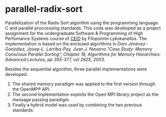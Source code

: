 # parallel-radix-sort
Parallelization of the Radix Sort algorithm using the programming language C and parallel proccessing standards.
This code was developed as a project assignment for the undergraduate Software & Programming of High Perfomance Systems course of [CEID](wwww.ceid.upatras.gr) by Filopoimin Lykokanellos. The implementation is based on the enclosed algorithms in <i>Dani Jiménez-González, Josep-L. Larriba-Pey, Juan J. Navarro.“Case Study: Memory Conscious Parallel Sorting”, Chapter 16, Algorithms for Memory Hierarchies: Advanced Lectures, pp 355-377, vol 2625, 2003</i>.
<p>
Besides the sequential algorithm, three parallel implementations were developed. 
<ol>
<li>
The shared memory paradigm was applied to the first version through the OpenMP&reg API. 
</li>
<li>
The second implementation exploits the Open MPI library project as the message passing paradigm.  
</li>
<li>
Finally a hybrid model was used by combining the two previous standards.  
</li>
</ol>
</p>
